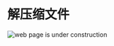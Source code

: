 # 解压缩文件

![web page is under construction](https://docimages.blob.core.chinacloudapi.cn/images/commingsoon20210514.jpg)
